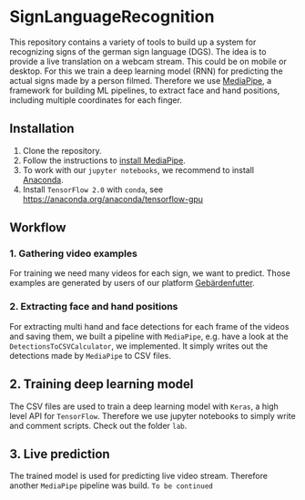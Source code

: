 # SignLanguageRecognition

This repository contains a variety of tools to build up a system for recognizing signs of the german sign language (DGS).
The idea is to provide a live translation on a webcam stream. This could be on mobile or desktop.
For this we train a deep learning model (RNN) for predicting the actual signs made by a person filmed.
Therefore we use [MediaPipe](https://github.com/google/mediapipe), a framework for building ML pipelines, to extract face and hand positions, including multiple coordinates for each finger.

## Installation

1. Clone the repository.
2. Follow the instructions to [install MediaPipe](https://github.com/google/mediapipe/blob/master/mediapipe/docs/install.md).
3. To work with our `jupyter notebooks`, we recommend to install [Anaconda](https://www.anaconda.com/).
4. Install `TensorFlow 2.0` with `conda`, see https://anaconda.org/anaconda/tensorflow-gpu

## Workflow

### 1. Gathering video examples

For training we need many videos for each sign, we want to predict. Those examples are generated by users of our platform [Gebärdenfutter](https://gebaerdenfutter.de).

### 2. Extracting face and hand positions

For extracting multi hand and face detections for each frame of the videos and saving them, we built a pipeline with `MediaPipe`, e.g. have a look at the `DetectionsToCSVCalculator`, we implemented. It simply writes out the detections made by `MediaPipe` to CSV files.

## 2. Training deep learning model

The CSV files are used to train a deep learning model with `Keras`, a high level API for `TensorFlow`.
Therefore we use jupyter notebooks to simply write and comment scripts.
Check out the folder `lab`.

## 3. Live prediction

The trained model is used for predicting live video stream.
Therefore another `MediaPipe` pipeline was build. 
`To be continued`
